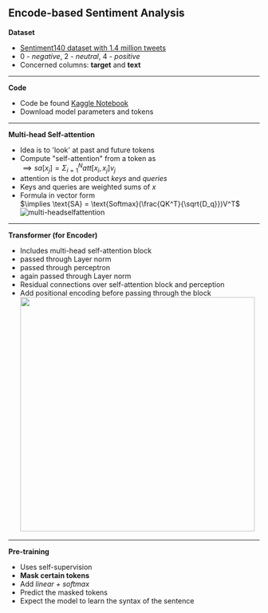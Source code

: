 ## Encode-based Sentiment Analysis
**Dataset**
* [Sentiment140 dataset with 1.4 million tweets](https://www.kaggle.com/datasets/kazanova/sentiment140/data)
* 0 - *negative*, 2 - *neutral*, 4 - *positive*
* Concerned columns: **target** and **text**
---
**Code**
* Code be found [Kaggle Notebook](https://www.kaggle.com/code/kartikeysharmaah/1rt720-notebook-2)
* Download model parameters and tokens
---
**Multi-head Self-attention**
* Idea is to 'look' at past and future tokens
* Compute "self-attention" from a token as   
  $\implies sa[x_j] = \Sigma_{i=1}^{N}att[x_i,x_j]v_j$
* attention is the dot product *keys* and *queries*
* Keys and queries are weighted sums of $x$
* Formula in vector form   
  $\implies \text{SA} = \text{Softmax}(\frac{QK^T}{\sqrt{D_q}})V^T$   
![multi-headselfattention](https://miro.medium.com/max/469/1*GsLQLch51d7excmuAi4UzQ.png)
---
**Transformer (for Encoder)**
* Includes multi-head self-attention block
* passed through Layer norm
* passed through perceptron
* again passed through Layer norm
* Residual connections over self-attention block and perception
* Add positional encoding before passing through the block   
  <img src="https://heidloff.net/assets/img/2023/02/transformers.png" width="470px"/>
---
**Pre-training**
* Uses self-supervision
* **Mask certain tokens**
* Add *linear + softmax*
* Predict the masked tokens
* Expect the model to learn the syntax of the sentence
